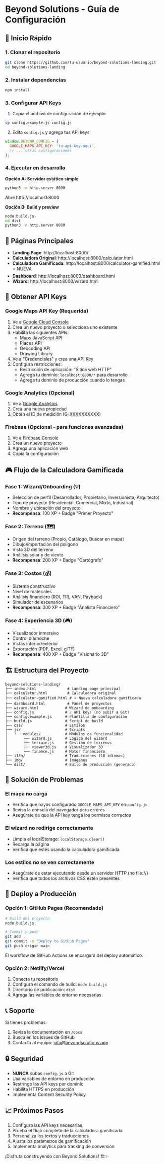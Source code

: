# Beyond Solutions - Guía de Configuración

## 🚀 Inicio Rápido

### 1. Clonar el repositorio
```bash
git clone https://github.com/tu-usuario/beyond-solutions-landing.git
cd beyond-solutions-landing
```

### 2. Instalar dependencias
```bash
npm install
```

### 3. Configurar API Keys

1. Copia el archivo de configuración de ejemplo:
```bash
cp config.example.js config.js
```

2. Edita `config.js` y agrega tus API keys:
```javascript
window.BEYOND_CONFIG = {
  GOOGLE_MAPS_API_KEY: 'tu-api-key-aqui',
  // ... otras configuraciones
};
```

### 4. Ejecutar en desarrollo

**Opción A: Servidor estático simple**
```bash
python3 -m http.server 8000
```
Abre http://localhost:8000

**Opción B: Build y preview**
```bash
node build.js
cd dist
python3 -m http.server 8000
```

## 📱 Páginas Principales

- **Landing Page**: http://localhost:8000/
- **Calculadora Original**: http://localhost:8000/calculator.html
- **Calculadora Gamificada**: http://localhost:8000/calculator-gamified.html ⭐ NUEVA
- **Dashboard**: http://localhost:8000/dashboard.html
- **Wizard**: http://localhost:8000/wizard.html

## 🔑 Obtener API Keys

### Google Maps API Key (Requerida)

1. Ve a [Google Cloud Console](https://console.cloud.google.com/)
2. Crea un nuevo proyecto o selecciona uno existente
3. Habilita las siguientes APIs:
   - Maps JavaScript API
   - Places API
   - Geocoding API
   - Drawing Library
4. Ve a "Credenciales" y crea una API Key
5. Configura restricciones:
   - Restricción de aplicación: "Sitios web HTTP"
   - Agrega tu dominio: `localhost:8000/*` para desarrollo
   - Agrega tu dominio de producción cuando lo tengas

### Google Analytics (Opcional)
1. Ve a [Google Analytics](https://analytics.google.com/)
2. Crea una nueva propiedad
3. Obtén el ID de medición (G-XXXXXXXXXX)

### Firebase (Opcional - para funciones avanzadas)
1. Ve a [Firebase Console](https://console.firebase.google.com/)
2. Crea un nuevo proyecto
3. Agrega una aplicación web
4. Copia la configuración

## 🎮 Flujo de la Calculadora Gamificada

### Fase 1: Wizard/Onboarding (💡)
- Selección de perfil (Desarrollador, Propietario, Inversionista, Arquitecto)
- Tipo de proyecto (Residencial, Comercial, Mixto, Industrial)
- Nombre y ubicación del proyecto
- **Recompensa**: 100 XP + Badge "Primer Proyecto"

### Fase 2: Terreno (🗺️)
- Origen del terreno (Propio, Catálogo, Buscar en mapa)
- Dibujo/importación del polígono
- Vista 3D del terreno
- Análisis solar y de viento
- **Recompensa**: 200 XP + Badge "Cartógrafo"

### Fase 3: Costos (💰)
- Sistema constructivo
- Nivel de materiales
- Análisis financiero (ROI, TIR, VAN, Payback)
- Simulador de escenarios
- **Recompensa**: 300 XP + Badge "Analista Financiero"

### Fase 4: Experiencia 3D (🎮)
- Visualizador inmersivo
- Control día/noche
- Vistas interior/exterior
- Exportación (PDF, Excel, glTF)
- **Recompensa**: 400 XP + Badge "Visionario 3D"

## 🏗️ Estructura del Proyecto

```
beyond-solutions-landing/
├── index.html              # Landing page principal
├── calculator.html         # Calculadora original
├── calculator-gamified.html # ⭐ Nueva calculadora gamificada
├── dashboard.html          # Panel de proyectos
├── wizard.html            # Wizard de onboarding
├── config.js              # ⚠️ API keys (no subir a Git)
├── config.example.js      # Plantilla de configuración
├── build.js               # Script de build
├── css/                   # Estilos
├── js/                    # Scripts
│   └── modules/           # Módulos de funcionalidad
│       ├── wizard.js      # Lógica del wizard
│       ├── terrain.js     # Gestión de terrenos
│       ├── viewer3d.js    # Visualizador 3D
│       └── finance.js     # Motor financiero
├── i18n/                  # Traducciones (18 idiomas)
├── img/                   # Imágenes
└── dist/                  # Build de producción (generado)
```

## 🐛 Solución de Problemas

### El mapa no carga
- Verifica que hayas configurado `GOOGLE_MAPS_API_KEY` en `config.js`
- Revisa la consola del navegador para errores
- Asegúrate de que la API key tenga los permisos correctos

### El wizard no redirige correctamente
- Limpia el localStorage: `localStorage.clear()`
- Recarga la página
- Verifica que estés usando la calculadora gamificada

### Los estilos no se ven correctamente
- Asegúrate de estar ejecutando desde un servidor HTTP (no file://)
- Verifica que todos los archivos CSS estén presentes

## 🚀 Deploy a Producción

### Opción 1: GitHub Pages (Recomendado)
```bash
# Build del proyecto
node build.js

# Commit y push
git add .
git commit -m "Deploy to GitHub Pages"
git push origin main
```

El workflow de GitHub Actions se encargará del deploy automático.

### Opción 2: Netlify/Vercel
1. Conecta tu repositorio
2. Configura el comando de build: `node build.js`
3. Directorio de publicación: `dist`
4. Agrega las variables de entorno necesarias

## 📞 Soporte

Si tienes problemas:
1. Revisa la documentación en `/docs`
2. Busca en los issues de GitHub
3. Contacta al equipo: info@beyondsolutions.app

## 🔒 Seguridad

- **NUNCA** subas `config.js` a Git
- Usa variables de entorno en producción
- Restringe las API keys por dominio
- Habilita HTTPS en producción
- Implementa Content Security Policy

## 📈 Próximos Pasos

1. Configura las API keys necesarias
2. Prueba el flujo completo de la calculadora gamificada
3. Personaliza los textos y traducciones
4. Ajusta los parámetros de gamificación
5. Implementa analytics para tracking de conversión

¡Disfruta construyendo con Beyond Solutions! 🏗️✨ 